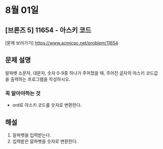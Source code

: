 # 8월 01일

## [브론즈 5] 11654 - 아스키 코드

[문제 보러가기]
https://www.acmicpc.net/problem/11654

## 문제 설명

알파벳 소문자, 대문자, 숫자 0-9중 하나가 주어졌을 때, 주어진 글자의 아스키 코드값을 출력하는 프로그램을 작성하시오.

### 꼭 알아야하는 것

-   ord로 아스키 코드를 숫자로 변환한다.

## 해설

1. 알파벳을 입력받는다.
2. 입력밭은 앓파벳을 숫자로 변환한다.
